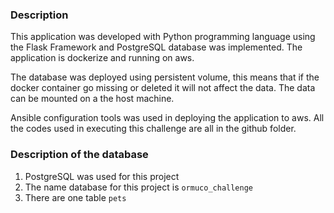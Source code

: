 ### Description

This application was developed with Python programming language using the Flask Framework and PostgreSQL database was implemented. The application is dockerize and running on aws.

The database was deployed using persistent volume, this means that if the docker container go missing or deleted it will not affect the data. The data can be mounted on a the host machine.

Ansible configuration tools was used in deploying the application to aws. All the codes used in executing this challenge are all in the github folder.


### Description of the database

1. PostgreSQL was used for this project
2. The name database for this project is `ormuco_challenge`
3. There are one table `pets`